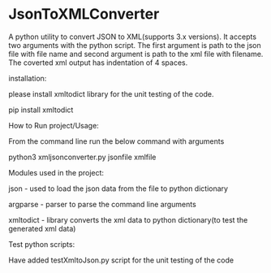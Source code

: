 # JsonToXMLConverter



A python utility to convert JSON to XML(supports 3.x versions). It accepts two arguments with the python script.
The first argument is path to the json file with file name and second argument is path to the xml file with filename.
The coverted xml output has indentation of 4 spaces.

installation:

please install xmltodict library for the unit testing of the code.

pip install xmltodict



How to Run project/Usage:

From the command line run the below command with arguments

python3 xmljsonconverter.py jsonfile xmlfile


Modules used in the project:

json - used to load the json data from the file to python dictionary

argparse - parser to parse the command line arguments

xmltodict - library converts the xml data to python dictionary(to test the generated xml data)


Test python scripts:

Have added testXmltoJson.py script for the unit testing of the code
